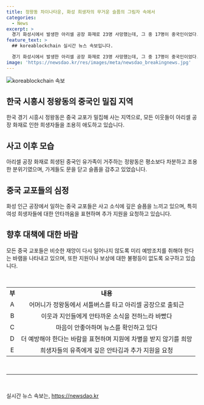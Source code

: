 ```yaml
---
title: 정왕동 차이나타운, 화성 희생자의 무거운 슬픔의 그림자 속에서
categories:
  - News
excerpt: >
  경기 화성시에서 발생한 아리셀 공장 화재로 23명 사망했는데, 그 중 17명이 중국인이었다. 중국 교포들은 슬픔을 감추지 못하고 조용히 고개를 숙였다. 정왕동은 외국인 밀집지역으로, 이번 참사로 가족을 잃은 중국인들이 많았다. 이웃들은 사고 여파로 조용해진 거리를 보며 골목이 가라앉았다고 전했다. 중국 교포들은 사고로 인해 안타까움을 감추지 못하고 있으며, 여러 이들은 지원과 보상을 희망하고 있다.
feature_text: >
  ## koreablockchain 실시간 뉴스 속보입니다.

  경기 화성시에서 발생한 아리셀 공장 화재로 23명 사망했는데, 그 중 17명이 중국인이었다. 중국 교포들은 슬픔을 감추지 못하고 조용히 고개를 숙였다. 정왕동은 외국인 밀집지역으로, 이번 참사로 가족을 잃은 중국인들이 많았다. 이웃들은 사고 여파로 조용해진 거리를 보며 골목이 가라앉았다고 전했다. 중국 교포들은 사고로 인해 안타까움을 감추지 못하고 있으며, 여러 이들은 지원과 보상을 희망하고 있다.
image: 'https://newsdao.kr/res/images/meta/newsdao_breakingnews.jpg'
---
```


<p><img src="https://newsdao.kr/res/images/meta/newsdao_breakingnews.jpg" alt="koreablockchain 속보" /></p>

<h2 data-ke-size="size26">한국 시흥시 정왕동의 중국인 밀집 지역</h2>

<p data-ke-size="size16">한국 경기 시흥시 정왕동은 중국 교포가 밀집해 사는 지역으로, 모든 이웃들이 아리셀 공장 화재로 인한 희생자들을 조용히 애도하고 있습니다.</p>

<h2 data-ke-size="size24">사고 이후 모습</h2>

<p data-ke-size="size16">아리셀 공장 화재로 희생된 중국인 유가족이 거주하는 정왕동은 평소보다 차분하고 조용한 분위기였으며, 가게들도 문을 닫고 슬픔을 감추고 있었습니다.</p>

<h2 data-ke-size="size24">중국 교포들의 심정</h2>

<p data-ke-size="size16">화성 인근 공장에서 일하는 중국 교포들은 사고 소식에 깊은 슬픔을 느끼고 있으며, 특히 여성 희생자들에 대한 안타까움을 표현하며 추가 지원을 요청하고 있습니다.</p>

<h2 data-ke-size="size24">향후 대책에 대한 바람</h2>

<p data-ke-size="size16">모든 중국 교포들은 비슷한 재앙이 다시 일어나지 않도록 미리 예방조치를 취해야 한다는 바램을 나타내고 있으며, 또한 지원이나 보상에 대한 불평등이 없도록 요구하고 있습니다.</p>

<p data-ke-size="size16">&nbsp;</p>

<table>
<tbody>
<tr>
<td style="text-align: center; height: 17px;"><b>부</b></td>
<td style="text-align: center; height: 17px;"><b>내용</b></td>
</tr>
<tr>
<td style="text-align: center; height: 17px;">A</td>
<td style="text-align: center; height: 17px;">어머니가 정왕동에서 셔틀버스를 타고 아리셀 공장으로 출퇴근</td>
</tr>
<tr>
<td style="text-align: center; height: 17px;">B</td>
<td style="text-align: center; height: 17px;">이웃과 지인들에게 안타까운 소식을 전하느라 바빴다</td>
</tr>
<tr>
<td style="text-align: center; height: 17px;">C</td>
<td style="text-align: center; height: 17px;">마음이 안좋아하며 뉴스를 확인하고 있다</td>
</tr>
<tr>
<td style="text-align: center; height: 17px;">D</td>
<td style="text-align: center; height: 17px;">더 예방해야 한다는 바람을 표현하며 지원에 차별을 받지 않기를 희망</td>
</tr>
<tr>
<td style="text-align: center; height: 17px;">E</td>
<td style="text-align: center; height: 17px;">희생자들의 유족에게 깊은 안타김과 추가 지원을 요청</td>
</tr>
</tbody>
</table>

<p data-ke-size="size16">&nbsp;</p>

<hr>

<p data-ke-size="size16">&nbsp;</p>
실시간 뉴스 속보는, <a href="https://newsdao.kr" rel="dofollow">https://newsdao.kr</a>


